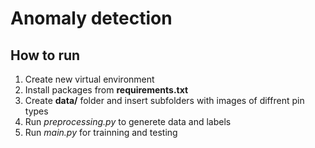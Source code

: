 # Anomaly detection

## How to run
1. Create new virtual environment
2. Install packages from **requirements.txt**
3. Create **data/** folder and insert subfolders with images of diffrent pin types
4. Run *preprocessing.py* to generete data and labels
5. Run *main.py* for trainning and testing


